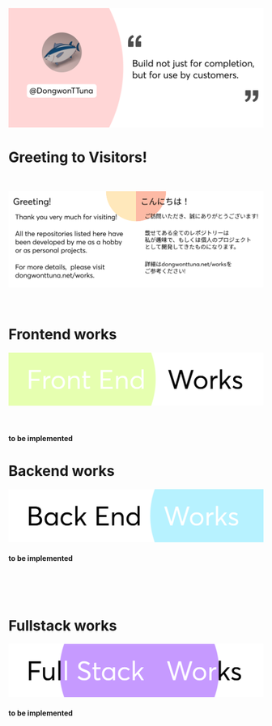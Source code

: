 ![Top Banner](img/topBanner.png)
# Greeting to Visitors!
<br/>

![Greeting](img/greeting.png)
<br/>
<br/>
<br/>

# Frontend works
[![Frontend Banner](/img/frontendWorks.png)](https://dongwontuna.net/works/frontend/)
<br/>
<br/>
<br/>

#### to be implemented

# Backend works
[![Backend Banner](/img/backendWorks.png)](https://dongwontuna.net/works/backend/)
#### to be implemented

<br/>
<br/>
<br/>

# Fullstack works
[![Fullstack Banner](/img/fullstackWorks.png)](https://dongwontuna.net/works/fullstack/)
#### to be implemented
<br/>
<br/>
<br/>